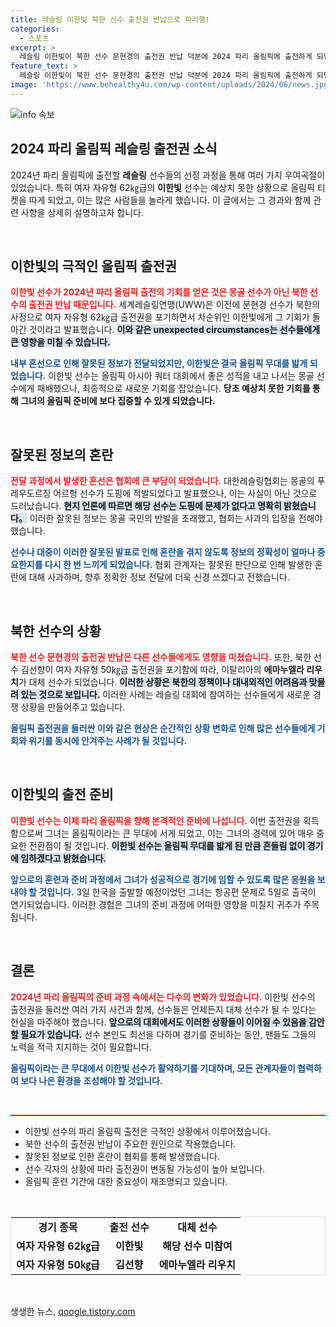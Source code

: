 ```yaml
---
title: 레슬링 이한빛 북한 선수 출전권 반납으로 파리행!
categories:
  - 스포츠
excerpt: >
  레슬링 이한빛이 북한 선수 문현경의 출전권 반납 덕분에 2024 파리 올림픽에 출전하게 되면서, 극적인 반전이 일어났다. 이전에는 몽골 선수의 도핑 문제로 인한 출전권 변경이었지만, 실제 사정은 달랐다. 이제 이한빛은 올림픽 무대를 향해 준비 중이다!
feature_text: >
  레슬링 이한빛이 북한 선수 문현경의 출전권 반납 덕분에 2024 파리 올림픽에 출전하게 되면서, 극적인 반전이 일어났다. 이전에는 몽골 선수의 도핑 문제로 인한 출전권 변경이었지만, 실제 사정은 달랐다. 이제 이한빛은 올림픽 무대를 향해 준비 중이다!
image: 'https://www.behealthy4u.com/wp-content/uploads/2024/06/news.jpg'
---
```


<p><img src="https://www.behealthy4u.com/wp-content/uploads/2024/06/news.jpg" alt="info 속보" /></p>

<h2 data-ke-size="size26">2024 파리 올림픽 레슬링 출전권 소식</h2>

<p data-ke-size="size16">2024년 파리 올림픽에 출전할 <b>레슬링</b> 선수들의 선정 과정을 통해 여러 가지 우여곡절이 있었습니다. 특히 여자 자유형 62㎏급의 <b>이한빛</b> 선수는 예상치 못한 상황으로 올림픽 티켓을 따게 되었고, 이는 많은 사람들을 놀라게 했습니다. 이 글에서는 그 경과와 함께 관련 사항을 상세히 설명하고자 합니다.</p>

<p data-ke-size="size16">&nbsp;</p>

<h2 data-ke-size="size26">이한빛의 극적인 올림픽 출전권</h2>

<p data-ke-size="size16"><b><span style="color: #ee2323;">이한빛 선수가 2024년 파리 올림픽 출전의 기회를 얻은 것은 몽골 선수가 아닌 북한 선수의 출전권 반납 때문입니다.</span></b> 세계레슬링연맹(UWW)은 이전에 문현경 선수가 북한의 사정으로 여자 자유형 62㎏급 출전권을 포기하면서 차순위인 이한빛에게 그 기회가 돌아간 것이라고 발표했습니다. <b><span style="background-color: #21538527;">이와 같은 unexpected circumstances는 선수들에게 큰 영향을 미칠 수 있습니다.</span></b> </p>

<p data-ke-size="size16"><b><span style="color: #1a5490;">내부 혼선으로 인해 잘못된 정보가 전달되었지만, 이한빛은 결국 올림픽 무대를 밟게 되었습니다.</span></b> 이한빛 선수는 올림픽 아시아 쿼터 대회에서 좋은 성적을 내고 나서는 몽골 선수에게 패배했으나, 최종적으로 새로운 기회를 잡았습니다. <b>당초 예상치 못한 기회를 통해 그녀의 올림픽 준비에 보다 집중할 수 있게 되었습니다.</b></p>

<p data-ke-size="size16">&nbsp;</p>

<h2 data-ke-size="size26">잘못된 정보의 혼란</h2>

<p data-ke-size="size16"><b><span style="color: #ee2323;">전달 과정에서 발생한 혼선은 협회에 큰 부담이 되었습니다.</span></b> 대한레슬링협회는 몽골의 푸레우도르징 어르헝 선수가 도핑에 적발되었다고 발표했으나, 이는 사실이 아닌 것으로 드러났습니다. <b><span style="background-color: #21538527;">현지 언론에 따르면 해당 선수는 도핑에 문제가 없다고 명확히 밝혔습니다。</span></b> 이러한 잘못된 정보는 몽골 국민의 반발을 초래했고, 협회는 사과의 입장을 전해야 했습니다.</p>

<p data-ke-size="size16"><b><span style="color: #1a5490;">선수나 대중이 이러한 잘못된 발표로 인해 혼란을 겪지 않도록 정보의 정확성이 얼마나 중요한지를 다시 한 번 느끼게 되었습니다.</span></b> 협회 관계자는 잘못된 판단으로 인해 발생한 혼란에 대해 사과하며, 향후 정확한 정보 전달에 더욱 신경 쓰겠다고 전했습니다.</p>

<p data-ke-size="size16">&nbsp;</p>

<h2 data-ke-size="size26">북한 선수의 상황</h2>

<p data-ke-size="size16"><b><span style="color: #ee2323;">북한 선수 문현경의 출전권 반납은 다른 선수들에게도 영향을 미쳤습니다.</span></b> 또한, 북한 선수 김선향이 여자 자유형 50㎏급 출전권을 포기함에 따라, 이탈리아의 <b>에마누엘라 리우치</b>가 대체 선수가 되었습니다. <b><span style="background-color: #21538527;">이러한 상황은 북한의 정책이나 대내외적인 어려움과 맞물려 있는 것으로 보입니다.</span></b> 이러한 사례는 레슬링 대회에 참여하는 선수들에게 새로운 경쟁 상황을 만들어주고 있습니다.</p>

<p data-ke-size="size16"><b><span style="color: #1a5490;">올림픽 출전권을 둘러싼 이와 같은 현상은 순간적인 상황 변화로 인해 많은 선수들에게 기회와 위기를 동시에 안겨주는 사례가 될 것입니다.</span></b></p>

<p data-ke-size="size16">&nbsp;</p>

<h2 data-ke-size="size26">이한빛의 출전 준비</h2>

<p data-ke-size="size16"><b><span style="color: #ee2323;">이한빛 선수는 이제 파리 올림픽을 향해 본격적인 준비에 나섭니다.</span></b> 이번 출전권을 획득함으로써 그녀는 올림픽이라는 큰 무대에 서게 되었고, 이는 그녀의 경력에 있어 매우 중요한 전환점이 될 것입니다. <b><span style="background-color: #21538527;">이한빛 선수는 올림픽 무대를 밟게 된 만큼 흔들림 없이 경기에 임하겠다고 밝혔습니다.</span></b></p>

<p data-ke-size="size16"><b><span style="color: #1a5490;">앞으로의 훈련과 준비 과정에서 그녀가 성공적으로 경기에 임할 수 있도록 많은 응원을 보내야 할 것입니다.</span></b> 3일 한국을 출발할 예정이었던 그녀는 항공편 문제로 5일로 출국이 연기되었습니다. 이러한 경험은 그녀의 준비 과정에 어떠한 영향을 미칠지 귀추가 주목됩니다.</p>

<p data-ke-size="size16">&nbsp;</p>

<h2 data-ke-size="size26">결론</h2>

<p data-ke-size="size16"><b><span style="color: #ee2323;">2024년 파리 올림픽의 준비 과정 속에서는 다수의 변화가 있었습니다.</span></b> 이한빛 선수의 출전권을 둘러싼 여러 가지 사건과 함께, 선수들은 언제든지 대체 선수가 될 수 있다는 현실을 마주해야 했습니다. <b><span style="background-color: #21538527;">앞으로의 대회에서도 이러한 상황들이 이어질 수 있음을 감안할 필요가 있습니다.</span></b> 선수 본인도 최선을 다하며 경기를 준비하는 동안, 팬들도 그들의 노력을 적극 지지하는 것이 필요합니다.</p>

<p data-ke-size="size16"><b><span style="color: #1a5490;">올림픽이라는 큰 무대에서 이한빛 선수가 활약하기를 기대하며, 모든 관계자들이 협력하여 보다 나은 환경을 조성해야 할 것입니다.</span></b></p>

<p data-ke-size="size16">&nbsp;</p>

<hr style="height: 2px; background-color: #ee2323; border: none;" />

<ul>
  <li>이한빛 선수의 파리 올림픽 출전은 극적인 상황에서 이루어졌습니다.</li>
  <li>북한 선수의 출전권 반납이 주요한 원인으로 작용했습니다.</li>
  <li>잘못된 정보로 인한 혼란이 협회를 통해 발생했습니다.</li>
  <li>선수 각자의 상황에 따라 출전권이 변동될 가능성이 높아 보입니다.</li>
  <li>올림픽 훈련 기간에 대한 중요성이 재조명되고 있습니다.</li>
</ul>

<p data-ke-size="size16">&nbsp;</p>

<table style="width: 100%; border-collapse: collapse; border: 1px solid #ddd;">
  <tr>
    <td style="text-align: center; height: 17px;"><b>경기 종목</b></td>
    <td style="text-align: center; height: 17px;"><b>출전 선수</b></td>
    <td style="text-align: center; height: 17px;"><b>대체 선수</b></td>
  </tr>
  <tr>
    <td style="text-align: center; height: 17px;"><b>여자 자유형 62㎏급</b></td>
    <td style="text-align: center; height: 17px;"><b>이한빛</b></td>
    <td style="text-align: center; height: 17px;"><b>해당 선수 미참여</b></td>
  </tr>
  <tr>
    <td style="text-align: center; height: 17px;"><b>여자 자유형 50㎏급</b></td>
    <td style="text-align: center; height: 17px;"><b>김선향</b></td>
    <td style="text-align: center; height: 17px;"><b>에마누엘라 리우치</b></td>
  </tr>
</table>

<p data-ke-size="size16">&nbsp;</p>
생생한 뉴스, <a href="https://qoogle.tistory.com" rel="dofollow">qoogle.tistory.com</a>


